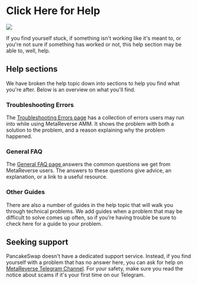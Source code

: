 # Click Here for Help

![](../.gitbook/assets/docs-masthead-10-.png)

If you find yourself stuck, if something isn't working like it's meant to, or you're not sure if something has worked or not, this help section may be able to, well, help.

## Help sections

We have broken the help topic down into sections to help you find what you're after. Below is an overview on what you'll find.

### Troubleshooting Errors

The [Troubleshooting Errors page](./#troubleshooting-errors) has a collection of errors users may run into while using MetaReverse AMM. It shows the problem with both a solution to the problem, and a reason explaining why the problem happened.

### General FAQ

The [General FAQ page ](faq.md)answers the common questions we get from MetaReverse users. The answers to these questions give advice, an explanation, or a link to a useful resource.

### Other Guides

There are also a number of guides in the help topic that will walk you through technical problems. We add guides when a problem that may be difficult to solve comes up often, so if you're having trouble be sure to check here for a guide to your problem.

## Seeking support

PancakeSwap doesn't have a dedicated support service. Instead, if you find yourself with a problem that has no answer here, you can ask for help on [MetaReverse Telegram Channel](https://t.me/MTRMetaReverse). For your safety, make sure you read the notice about scams if it's your first time on our Telegram.
